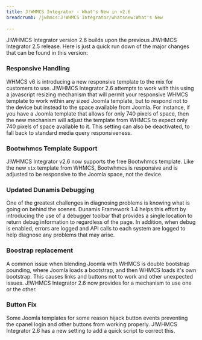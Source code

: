 ```yaml
---
title: J!WHMCS Integrator - What's New in v2.6
breadcrumb: /jwhmcs:J!WHMCS Integrator/whatsnew:What's New
 
---
```


J!WHMCS Integrator version 2.6 builds upon the previous J!WHMCS Integrator 2.5 release.  Here is just a quick run down of the major changes that can be found in this version:

### Responsive Handling

WHMCS v6 is introducing a new responsive template to the mix for customers to use.  J!WHMCS Integrator 2.6 attempts to work with this using a javascript resizing mechanism that will permit your responsive WHMCS template to work within any sized Joomla template, but to respond not to the device but instead to the space available from Joomla.  For instance, if you have a Joomla template that allows for only 740 pixels of space, then the new mechanism will adjust the template from WHMCS to expect only 740 pixels of space available to it.  This setting can also be deactivated, to fall back to standard media query responsiveness.

### Bootwhmcs Template Support

J!WHMCS Integrator v2.6 now supports the free Bootwhmcs template.  Like the new `six` template from WHMCS, Bootwhmcs is responsive and is adjusted to be responsive to the Joomla space, not the device.

### Updated Dunamis Debugging

One of the greatest challenges in diagnosing problems is knowing what is going on behind the scenes.  Dunamis Framework 1.4 helps this effort by introducing the use of a debugger toolbar that provides a single location to return debug information to regardless of the page.  In addition, when debug is enabled, errors are logged and API calls to each system are logged to help diagnose any problems that may arise.

### Boostrap replacement

A common issue when blending Joomla with WHMCS is double bootstrap pounding, where Joomla loads a bootstrap, and then WHMCS loads it's own bootstrap.  This causes links and buttons not to work and other unexpected issues.  J!WHMCS Integrator 2.6 now provides for a mechanism to use one or the other.

### Button Fix

Some Joomla templates for some reason hijack button events preventing the cpanel login and other buttons from working properly.  J!WHMCS Integrator 2.6 has a new setting to add a quick script to correct this.
